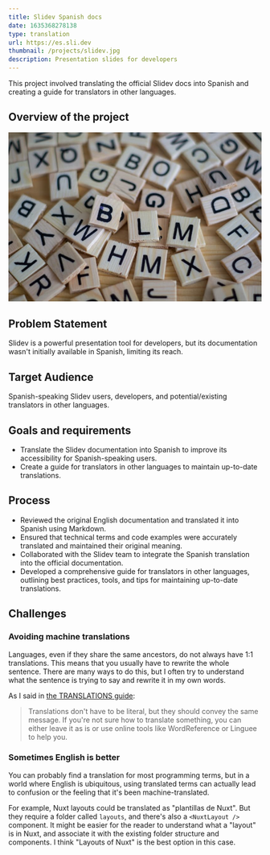 ```yaml
---
title: Slidev Spanish docs
date: 1635368278138
type: translation
url: https://es.sli.dev
thumbnail: /projects/slidev.jpg
description: Presentation slides for developers
---
```

This project involved translating the official Slidev docs into Spanish and creating a guide for translators in other languages.
## Overview of the project

![](/projects/slidev.jpg)

## Problem Statement

Slidev is a powerful presentation tool for developers, but its documentation wasn't initially available in Spanish, limiting its reach.
## Target Audience

Spanish-speaking Slidev users, developers, and potential/existing translators in other languages.

## Goals and requirements

- Translate the Slidev documentation into Spanish to improve its accessibility for Spanish-speaking users.
- Create a guide for translators in other languages to maintain up-to-date translations.

## Process
- Reviewed the original English documentation and translated it into Spanish using Markdown.
- Ensured that technical terms and code examples were accurately translated and maintained their original meaning.
- Collaborated with the Slidev team to integrate the Spanish translation into the official documentation.
- Developed a comprehensive guide for translators in other languages, outlining best practices, tools, and tips for maintaining up-to-date translations.

## Challenges

### Avoiding machine translations
Languages, even if they share the same ancestors, do not always have 1:1 translations. This means that you usually have to rewrite the whole sentence. There are many ways to do this, but I often try to understand what the sentence is trying to say and rewrite it in my own words.

As I said in [the TRANSLATIONS guide](https://github.com/slidevjs/docs/blob/main/TRANSLATIONS.md):
> Translations don't have to be literal, but they should convey the same message. If you're not sure how to translate something, you can either leave it as is or use online tools like WordReference or Linguee to help you.


### Sometimes English is better
You can probably find a translation for most programming terms, but in a world where English is ubiquitous, using translated terms can actually lead to confusion or the feeling that it's been machine-translated. 

For example, Nuxt layouts could be translated as "plantillas de Nuxt". But they require a folder called `layouts`, and there's also a `<NuxtLayout />` component. It might be easier for the reader to understand what a "layout" is in Nuxt, and associate it with the existing folder structure and components. I think "Layouts of Nuxt" is the best option in this case.
